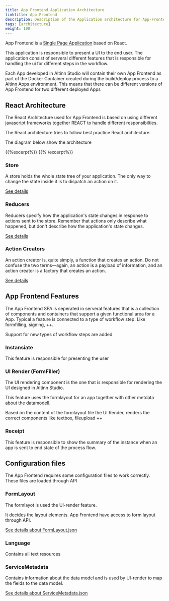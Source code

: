 ```yaml
---
title: App Frontend Application Architecture
linktitle: App Frontend
description: Description of the Application architecture for App-Frontend
tags: [architecture]
weight: 100
---
```


App Frontend is a [Single Page Application](https://en.wikipedia.org/wiki/Single-page_application) based on React.

This application is responsible to present a UI to the end user. The application consist of serveral different
features that is responsible for handling the ui for different steps in the workflow.

Each App developed in Altinn Studio will contain their own App Frontend as part of the Docker Container created during
the build/deploy process to a Altinn Apps environment. This means that there can be different versions of App Frontend for two different deployed Apps

## React Architecture
The React Architecture used for App Frontend is based on using different javascript frameworks together REACT to handle different responsibilties.

The React architecture tries to follow best practice React architecture. 

The diagram below show the architecture 

{{%excerpt%}}
<object data="/teknologi/altinnstudio/architecture/components/application/altinn-apps/app/app-frontend/app-frontend-application-architecture.svg" type="image/svg+xml" style="width: 100%;"></object>
{{% /excerpt%}}

### Store
 A store holds the whole state tree of your application. The only way to change the state inside it is to dispatch an action on it.

 [See details](https://redux.js.org/api/store#store)

### Reducers
Reducers specify how the application's state changes in response to actions sent to the store. Remember that actions only describe what happened, but don't describe how the application's state changes.

 [See details](https://redux.js.org/basics/reducers#reducers)


### Action Creators
An action creator is, quite simply, a function that creates an action. Do not confuse the two terms—again, an action is a payload of information, and an action creator is a factory that creates an action.

[See details](https://redux.js.org/glossary#action-creator)


## App Frontend Features
The App Frontend SPA is seperated in serveral features that is a collection of components and containers that support a given functional
area for a App. Typical a feature is connected to a type of workflow step. Like formfilling, signing, ++.

Support for new types of workflow steps are added

### Instansiate
This feature is responsible for presenting the user 

### UI Render (FormFiller)
The UI rendering component is the one that is responsible for rendering the UI designed in Altinn Studio.

This feature uses the formlayout for an app together with other metdata about the datamodell.

Based on the content of the formlayout file the UI Render, renders the correct components like textbox, fileupload ++

### Receipt
This feature is responsible to show the summary of the instance when an app is sent to end state of the process flow.


## Configuration files
The App Frontend requires some configuration files to work correctly. These files are loaded through API

### FormLayout
The formlayot is used the UI-render feature. 

It decides the layout elements. App Frontend have access to form layout through API.

[See details about FormLayout.json](/solutions/altinn-studio/altinn-studio-repos/structure/form-layout/)

### Language
Contains all text resources 

### ServiceMetadata
Contains information about the data model and is used by UI-render to map the fields to the data model. 

[See details about ServiceMetadata.json](/solutions/altinn-studio/altinn-studio-repos/structure/form-layout/)


### 